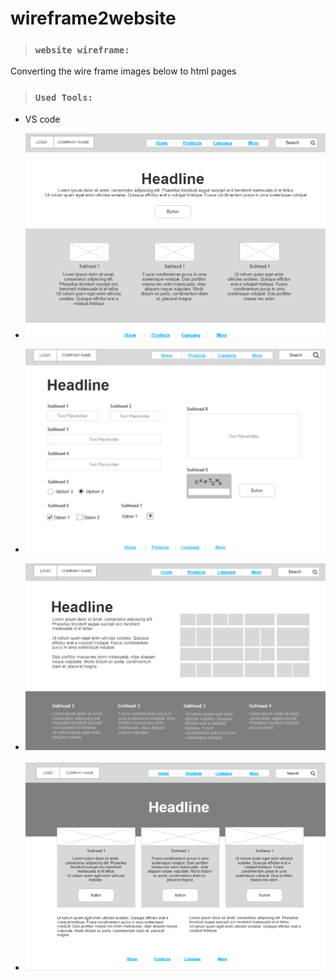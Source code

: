 # wireframe2website
> ### `website wireframe:`
Converting the wire frame images below to html pages 

> ### `Used Tools:`
+ VS code

+ ![alt text](image/home.png)
+ ![alt text](image/product.png)
+ ![alt text](image/company.png)
+ ![alt text](image/more.png)